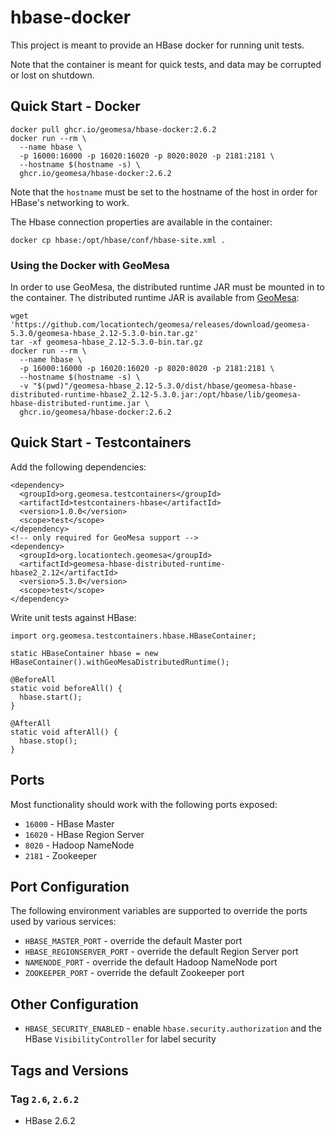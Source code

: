 # hbase-docker

This project is meant to provide an HBase docker for running unit tests.

Note that the container is meant for quick tests, and data may be corrupted or lost on shutdown.

## Quick Start - Docker

    docker pull ghcr.io/geomesa/hbase-docker:2.6.2
    docker run --rm \
      --name hbase \
      -p 16000:16000 -p 16020:16020 -p 8020:8020 -p 2181:2181 \
      --hostname $(hostname -s) \
      ghcr.io/geomesa/hbase-docker:2.6.2

Note that the `hostname` must be set to the hostname of the host in order for HBase's networking to work.

The Hbase connection properties are available in the container:

    docker cp hbase:/opt/hbase/conf/hbase-site.xml .

### Using the Docker with GeoMesa

In order to use GeoMesa, the distributed runtime JAR must be mounted in to the container. The distributed runtime
JAR is available from [GeoMesa](https://github.com/locationtech/geomesa/releases):

    wget 'https://github.com/locationtech/geomesa/releases/download/geomesa-5.3.0/geomesa-hbase_2.12-5.3.0-bin.tar.gz'
    tar -xf geomesa-hbase_2.12-5.3.0-bin.tar.gz
    docker run --rm \
      --name hbase \
      -p 16000:16000 -p 16020:16020 -p 8020:8020 -p 2181:2181 \
      --hostname $(hostname -s) \
      -v "$(pwd)"/geomesa-hbase_2.12-5.3.0/dist/hbase/geomesa-hbase-distributed-runtime-hbase2_2.12-5.3.0.jar:/opt/hbase/lib/geomesa-hbase-distributed-runtime.jar \
      ghcr.io/geomesa/hbase-docker:2.6.2

## Quick Start - Testcontainers

Add the following dependencies:

    <dependency>
      <groupId>org.geomesa.testcontainers</groupId>
      <artifactId>testcontainers-hbase</artifactId>
      <version>1.0.0</version>
      <scope>test</scope>
    </dependency>
    <!-- only required for GeoMesa support -->
    <dependency>
      <groupId>org.locationtech.geomesa</groupId>
      <artifactId>geomesa-hbase-distributed-runtime-hbase2_2.12</artifactId>
      <version>5.3.0</version>
      <scope>test</scope>
    </dependency>

Write unit tests against HBase:

    import org.geomesa.testcontainers.hbase.HBaseContainer;

    static HBaseContainer hbase = new HBaseContainer().withGeoMesaDistributedRuntime();
    
    @BeforeAll
    static void beforeAll() {
      hbase.start();
    }
    
    @AfterAll
    static void afterAll() {
      hbase.stop();
    }

## Ports

Most functionality should work with the following ports exposed:

* `16000` - HBase Master
* `16020` - HBase Region Server
* `8020` - Hadoop NameNode
* `2181` - Zookeeper

## Port Configuration

The following environment variables are supported to override the ports used by various services:

* `HBASE_MASTER_PORT` - override the default Master port
* `HBASE_REGIONSERVER_PORT` - override the default Region Server port
* `NAMENODE_PORT` - override the default Hadoop NameNode port
* `ZOOKEEPER_PORT` - override the default Zookeeper port

## Other Configuration

* `HBASE_SECURITY_ENABLED` - enable `hbase.security.authorization` and the HBase `VisibilityController` for label security

## Tags and Versions

### Tag `2.6`, `2.6.2`

* HBase 2.6.2
